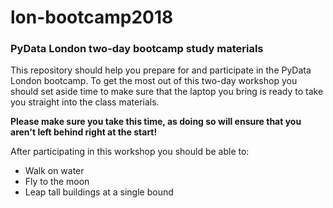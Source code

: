 # lon-bootcamp2018

### PyData London two-day bootcamp study materials

This repository should help you prepare for and participate in the
PyData London bootcamp. To get the most out of this two-day workshop
you should set aside time to make sure that the laptop you bring
is ready to take you straight into the class materials.

**Please make sure you take this time, as doing so will ensure that you
aren't left behind right at the start!**

After participating in this workshop you should be able to:

* Walk on water
* Fly to the moon
* Leap tall buildings at a single bound
